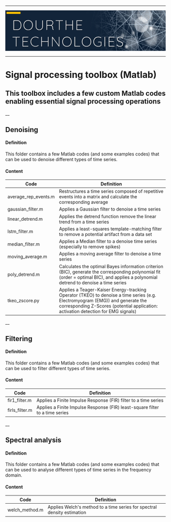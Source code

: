 ___

<a href='http://www.dourthe.tech'> <img src='Dourthe_Technologies_Headers.png' /></a>
___

# Signal processing toolbox (Matlab)

## This toolbox includes a few custom Matlab codes enabling essential signal processing operations

__
## Denoising

#### Definition
This folder contains a few Matlab codes (and some examples codes) that can be used to denoise different types of time series.

#### Content
    
| Code | Definition  |
| ---- |-------------|
| average\_rep\_events.m | Restructures a time series composed of repetitive events into a matrix and calculate the corresponding average |
| gaussian\_filter.m | Applies a Gaussian filter to denoise a time series |
| linear\_detrend.m | Applies the detrend function remove the linear trend from a time series |
| lstm\_filter.m | Applies a least-squares template-matching filter to remove a potential artifact from a data set |
| median\_filter.m | Applies a Median filter to a denoise time series (especially to remove spikes) |
| moving\_average.m | Applies a moving average filter to denoise a time series |
| poly\_detrend.m | Calculates the optimal Bayes information criterion (BIC), generate the corresponding polynomial fit (order = optimal BIC), and applies a polynomial detrend to denoise a time series |
| tkeo\_zscore.py    | Applies a Teager-Kaiser Energy-tracking Operator (TKEO) to denoise a time series (e.g. Electromyogram (EMG)) and generate the corresponding Z-Scores (potential application: activation detection for EMG signals) |

__
## Filtering

#### Definition
This folder contains a few Matlab codes (and some examples codes) that can be used to filter different types of time series.

#### Content
    
| Code | Definition  |
| ---- |-------------|
| fir1\_filter.m | Applies a Finite Impulse Response (FIR) filter to a time series |
| firls\_filter.m | Applies a Finite Impulse Response (FIR) least-square filter to a time series |

__
## Spectral analysis

#### Definition
This folder contains a few Matlab codes (and some examples codes) that can be used to analyse different types of time series in the frequency domain.

#### Content
    
| Code | Definition  |
| ---- |-------------|
| welch\_method.m | Applies Welch's method to a time series for spectral density estimation |
